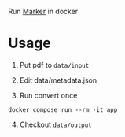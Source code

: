 Run [Marker](https://github.com/VikParuchuri/marker) in docker

# Usage

1. Put pdf to `data/input`


2. Edit data/metadata.json

3. Run convert once

```shell
docker compose run --rm -it app
```

4. Checkout `data/output`